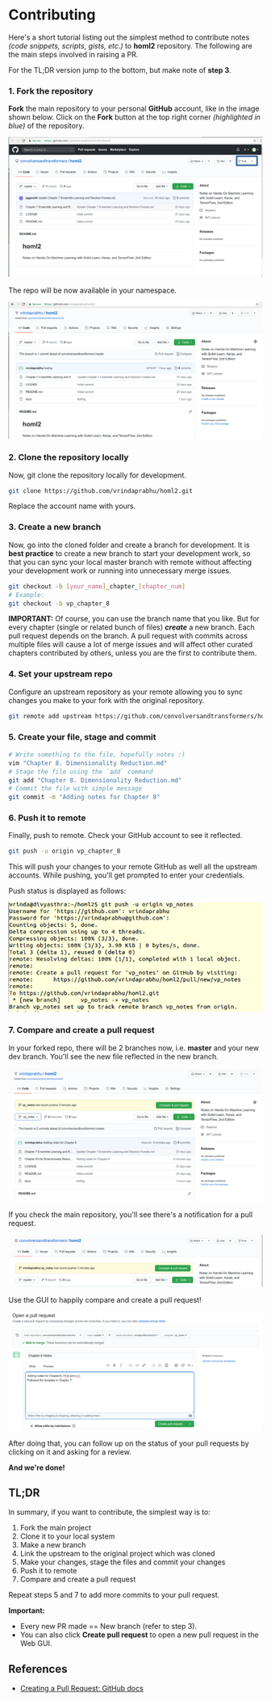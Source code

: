 # Contributing

Here's a short tutorial listing out the simplest method to contribute notes _(code snippets, scripts, gists, etc.)_ to **homl2** repository. The following are the main steps involved in raising a PR.  

For the TL;DR version jump to the bottom, but make note of **step 3**.

### 1. Fork the repository
**Fork** the main repository to your personal **GitHub** account, like in the image shown below. Click on the **Fork** button at the top right corner *(highlighted in blue)* of the repository.

<img src="assets/contributing/fork.png" alt="Forking the main repo" style="zoom:100%;" />

The repo will be now available in your namespace.

<img src="assets/contributing/forked.png" alt="Foked repo" style="zoom:50%;" />

### 2. Clone the repository locally
Now, git clone the repository locally for development.

```bash
git clone https://github.com/vrindaprabhu/homl2.git
```

Replace the account name with yours.

### 3. Create a new branch
Now, go into the cloned folder and create a branch for development. It is **best practice** to create a new branch to start your development work, so that you can sync your local master branch with remote without affecting your development work or running into unnecessary merge issues.

```bash
git checkout -b [your_name]_chapter_[chapter_num]
# Example:
git checkout -b vp_chapter_8
```

**IMPORTANT:** Of course, you can use the branch name that you like. But for every chapter (single or related bunch of files) **_create_** a new branch. Each pull request depends on the branch. A pull request with commits across multiple files will cause a lot of merge issues and will affect other curated chapters contributed by others, unless you are the first to contribute them.

### 4. Set your upstream repo

Configure an upstream repository as your remote allowing you to sync changes you make to your fork with the original repository. 

```bash
git remote add upstream https://github.com/convolversandtransformers/homl2
```

### 5. Create your file, stage and commit
```bash
# Write something to the file, hopefully notes :)
vim "Chapter 8. Dimensionality Reduction.md"
# Stage the file using the `add` command
git add "Chapter 8. Dimensionality Reduction.md"
# Commit the file with simple message
git commit -m "Adding notes for Chapter 8"
```

### 6. Push it to remote
Finally, push to remote. Check your GitHub account to see it reflected.

```bash
git push -u origin vp_chapter_8
```

This will push your changes to your remote GitHub as well all the upstream accounts. While pushing, you'll get prompted to enter your credentials. 

Push status is displayed as follows:

<img src="assets/contributing/push.png" alt="Push Status" style="zoom:95%;" />

### 7. Compare and create a pull request
In your forked repo, there will be 2 branches now, i.e. **master** and your new dev branch. You'll see the new file reflected in the new branch.

<img src="assets/contributing/localbranch.png" alt="Local Branch" style="zoom:53%;" />



If  you check the main repository, you'll see there's a notification for a pull request. 

<img src="assets/contributing/mainbranch.png" alt="Branch changes in main repo" style="zoom:53%;" />



Use the GUI to happily compare and create a pull request!  



<img src="assets/contributing/pr.png" alt="Raise PR" style="zoom: 55%;" />

After doing that, you can follow up on the status of your pull requests by clicking on it and asking for a review.

**And we're done!**


## TL;DR
In summary, if you want to contribute, the simplest way is to:

1.  Fork the main project
2.  Clone it to your local system
3.  Make a new branch
4.  Link the upstream to the original project which was cloned
5.  Make your changes, stage the files and commit your changes
7.  Push it to remote
8.  Compare and create a pull request

Repeat steps 5 and 7 to add more commits to your pull request.

**Important:** 

 - Every new PR made == New branch (refer to step 3).
 - You can also click **Create pull request** to open a new pull request in the Web GUI.


## References
- [Creating a Pull Request: GitHub docs](https://docs.github.com/en/github/collaborating-with-issues-and-pull-requests/creating-a-pull-request)

